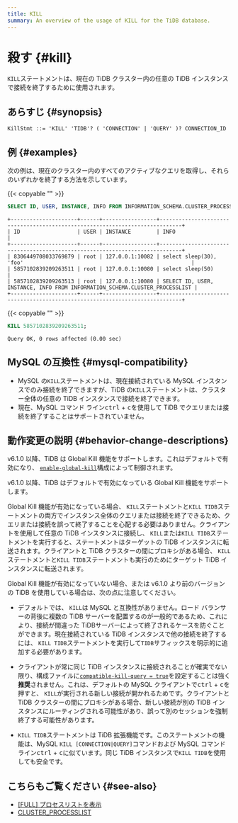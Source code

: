 ```yaml
---
title: KILL
summary: An overview of the usage of KILL for the TiDB database.
---
```


# 殺す {#kill}

`KILL`ステートメントは、現在の TiDB クラスター内の任意の TiDB インスタンスで接続を終了するために使用されます。

## あらすじ {#synopsis}

```ebnf+diagram
KillStmt ::= 'KILL' 'TIDB'? ( 'CONNECTION' | 'QUERY' )? CONNECTION_ID
```

## 例 {#examples}

次の例は、現在のクラスター内のすべてのアクティブなクエリを取得し、それらのいずれかを終了する方法を示しています。

{{< copyable "" >}}

```sql
SELECT ID, USER, INSTANCE, INFO FROM INFORMATION_SCHEMA.CLUSTER_PROCESSLIST;
```

```
+---------------------+------+-----------------+-----------------------------------------------------------------------------+
| ID                  | USER | INSTANCE        | INFO                                                                        |
+---------------------+------+-----------------+-----------------------------------------------------------------------------+
| 8306449708033769879 | root | 127.0.0.1:10082 | select sleep(30), 'foo'                                                     |
| 5857102839209263511 | root | 127.0.0.1:10080 | select sleep(50)                                                            |
| 5857102839209263513 | root | 127.0.0.1:10080 | SELECT ID, USER, INSTANCE, INFO FROM INFORMATION_SCHEMA.CLUSTER_PROCESSLIST |
+---------------------+------+-----------------+-----------------------------------------------------------------------------+
```

{{< copyable "" >}}

```sql
KILL 5857102839209263511;
```

```
Query OK, 0 rows affected (0.00 sec)
```

## MySQL の互換性 {#mysql-compatibility}

-   MySQL の`KILL`ステートメントは、現在接続されている MySQL インスタンスでのみ接続を終了できますが、TiDB の`KILL`ステートメントは、クラスター全体の任意の TiDB インスタンスで接続を終了できます。
-   現在、MySQL コマンド ライン<kbd>ctrl</kbd> + <kbd>c</kbd>を使用して TiDB でクエリまたは接続を終了することはサポートされていません。

## 動作変更の説明 {#behavior-change-descriptions}

<CustomContent platform="tidb">

v6.1.0 以降、TiDB は Global Kill 機能をサポートします。これはデフォルトで有効になり、 [`enable-global-kill`](/tidb-configuration-file.md#enable-global-kill-new-in-v610)構成によって制御されます。

</CustomContent>

<CustomContent platform="tidb-cloud">

v6.1.0 以降、TiDB はデフォルトで有効になっている Global Kill 機能をサポートします。

</CustomContent>

Global Kill 機能が有効になっている場合、 `KILL`ステートメントと`KILL TIDB`ステートメントの両方でインスタンス全体のクエリまたは接続を終了できるため、クエリまたは接続を誤って終了することを心配する必要はありません。クライアントを使用して任意の TiDB インスタンスに接続し、 `KILL`または`KILL TIDB`ステートメントを実行すると、ステートメントはターゲットの TiDB インスタンスに転送されます。クライアントと TiDB クラスターの間にプロキシがある場合、 `KILL`ステートメントと`KILL TIDB`ステートメントも実行のためにターゲット TiDB インスタンスに転送されます。

Global Kill 機能が有効になっていない場合、または v6.1.0 より前のバージョンの TiDB を使用している場合は、次の点に注意してください。

-   デフォルトでは、 `KILL`は MySQL と互換性がありません。ロード バランサーの背後に複数の TiDB サーバーを配置するのが一般的であるため、これにより、接続が間違った TiDBサーバーによって終了されるケースを防ぐことができます。現在接続されている TiDB インスタンスで他の接続を終了するには、 `KILL TIDB`ステートメントを実行して`TIDB`サフィックスを明示的に追加する必要があります。

<CustomContent platform="tidb">

-   クライアントが常に同じ TiDB インスタンスに接続されることが確実でない限り、構成ファイルに[`compatible-kill-query = true`](/tidb-configuration-file.md#compatible-kill-query)を設定することは強く**推奨**されません。これは、デフォルトの MySQL クライアントで<kbd>ctrl</kbd> + <kbd>c</kbd>を押すと、 `KILL`が実行される新しい接続が開かれるためです。クライアントと TiDB クラスターの間にプロキシがある場合、新しい接続が別の TiDB インスタンスにルーティングされる可能性があり、誤って別のセッションを強制終了する可能性があります。

</CustomContent>

-   `KILL TIDB`ステートメントは TiDB 拡張機能です。このステートメントの機能は、MySQL `KILL [CONNECTION|QUERY]`コマンドおよび MySQL コマンド ライン<kbd>ctrl</kbd> + <kbd>c</kbd>に似ています。同じ TiDB インスタンスで`KILL TIDB`を使用しても安全です。

## こちらもご覧ください {#see-also}

-   [[FULL] プロセスリストを表示](/sql-statements/sql-statement-show-processlist.md)
-   [CLUSTER_PROCESSLIST](/information-schema/information-schema-processlist.md#cluster_processlist)
